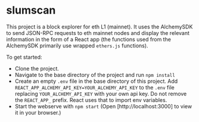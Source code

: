 # slumscan
This project is a block explorer for eth L1 (mainnet). It uses the AlchemySDK to send JSON-RPC requests to eth mainnet nodes and display the relevant information in the form of a React app (the functions used from the AlchemySDK primarily use wrapped `ethers.js` functions).

To get started:
- Clone the project.
- Navigate to the base directory of the project and run `npm install`
- Create an empty `.env` file in the base directory of this project. Add `REACT_APP_ALCHEMY_API_KEY=YOUR_ALCHEMY_API_KEY` to the `.env` file replacing `YOUR_ALCHEMY_API_KEY` with your own api key. Do not remove the `REACT_APP_` prefix. React uses that to import env variables.
- Start the webserve with `npm start` (Open [http://localhost:3000] to view it in your browser.)
